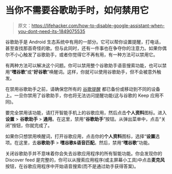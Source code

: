 # 当你不需要谷歌助手时，如何禁用它

> 原文：<https://lifehacker.com/how-to-disable-google-assistant-when-you-dont-need-its-1849075535>

谷歌助手是 Android 生态系统中有用的一部分。它可以帮你设置提醒，打电话，甚至查找那首奇怪的歌。但与此同时，还有一件事也在争夺你的注意力。如果你偶尔不小心触发了谷歌助手，或者你觉得它不再有用，有一种方法可以禁用它。



有两种方法可以解决这个问题。你可以禁用整个谷歌助手语音搜索功能，也可以禁用“**嘿谷歌**”或“**好谷歌**”唤醒词。这样，你就可以使用谷歌助手，但不会被意外触发。

在禁用谷歌助手之前，请确保您所有的 [谷歌提醒](https://lifehacker.com/the-best-ways-to-use-google-assistant-s-reminders-1838294120) 都已备份或移动到不同的设备上。一旦你禁用了谷歌助手，你也将无法访问提醒功能(这与谷歌的 Keep 应用不同)。

要完全禁用该功能，请打开智能手机上的谷歌应用，然后点击**个人资料**图标。进入**设置** > **谷歌助手** > **通用**。在这里，禁用“**谷歌助手**”按钮。从弹出菜单中，点击“关闭”按钮，你就完成了。

如果你只想禁用唤醒词，打开谷歌应用，点击你的**个人资料**图标，选择“**设置**选项。在这里，去**谷歌助手** > **嘿谷歌&语音匹配**。然后，禁用“**嘿谷歌**”功能。

关闭谷歌助手并不意味着你会失去谷歌应用程序的所有智能功能。你会发现你的 Discover feed 是完整的，你可以从搜索应用程序(或主屏幕小工具)中点击**麦克风**按钮，在谷歌应用程序中开始语音搜索(而不是通过助手获得答案)。